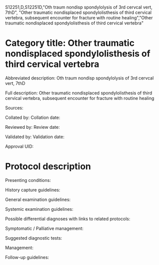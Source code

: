 S12251,D,S12251D,"Oth traum nondisp spondylolysis of 3rd cervcal vert, 7thD", "Other traumatic nondisplaced spondylolisthesis of third cervical vertebra, subsequent encounter for fracture with routine healing","Other traumatic nondisplaced spondylolisthesis of third cervical vertebra"
# Category title: Other traumatic nondisplaced spondylolisthesis of third cervical vertebra

Abbreviated description: Oth traum nondisp spondylolysis of 3rd cervcal vert, 7thD

Full description: Other traumatic nondisplaced spondylolisthesis of third cervical vertebra, subsequent encounter for fracture with routine healing

Sources:

Collated by:
Collation date:

Reviewed by:
Review date:

Validated by:
Validation date:

Approval UID:

# Protocol description

Presenting conditions:

History capture guidelines:

General examination guidelines:

Systemic examination guidelines:

Possible differential diagnoses with links to related protocols:

Symptomatic / Palliative management:

Suggested diagnostic tests:

Management:

Follow-up guidelines:
